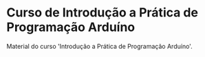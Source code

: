 # Curso de Introdução a Prática de Programação Arduíno
Material do curso 'Introdução a Prática de Programação Arduíno'.
